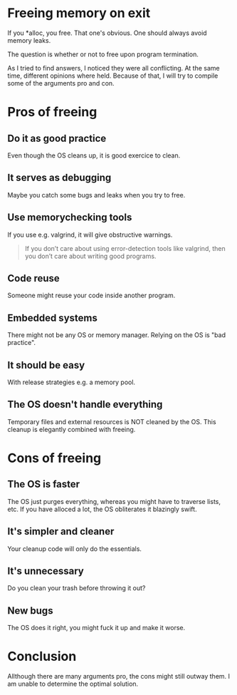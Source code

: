 Freeing memory on exit
======================
If you *alloc, you free.
That one's obvious.
One should always avoid memory leaks.

The question is whether or not to free upon program termination.

As I tried to find answers, I noticed they were all conflicting.
At the same time, different opinions where held.
Because of that, I will try to compile some of the arguments pro and con.

Pros of freeing
===============
Do it as good practice
----------------------
Even though the OS cleans up, it is good exercice to clean.

It serves as debugging
----------------------
Maybe you catch some bugs and leaks when you try to free.

Use memorychecking tools
------------------------
If you use e.g. valgrind, it will give obstructive warnings.

> If you don’t care about using error-detection tools like valgrind,
> then you don’t care about writing good programs.

Code reuse
----------
Someone might reuse your code inside another program.

Embedded systems
----------------
There might not be any OS or memory manager.
Relying on the OS is "bad practice".

It should be easy
-----------------
With release strategies e.g. a memory pool.

The OS doesn't handle everything
--------------------------------
Temporary files and external resources is NOT cleaned by the OS.
This cleanup is elegantly combined with freeing.

Cons of freeing
===============
The OS is faster
----------------
The OS just purges everything, whereas you might have to traverse lists, etc.
If you have alloced a lot, the OS obliterates it blazingly swift.

It's simpler and cleaner
------------------------
Your cleanup code will only do the essentials.

It's unnecessary
----------------
Do you clean your trash before throwing it out?

New bugs
--------
The OS does it right, you might fuck it up and make it worse.

Conclusion
==========
Allthough there are many arguments pro, the cons might still outway them.
I am unable to determine the optimal solution.
